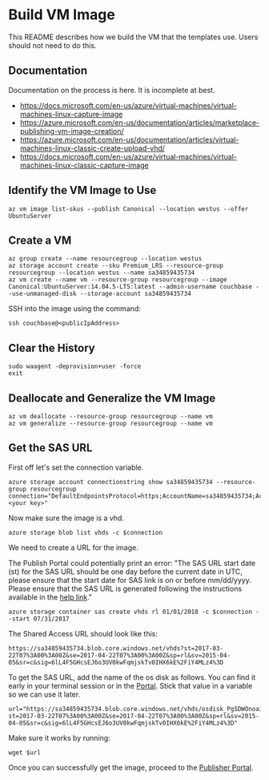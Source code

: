 # Build VM Image

This README describes how we build the VM that the templates use.  Users should not need to do this.

## Documentation

Documentation on the process is here.  It is incomplete at best.
* https://docs.microsoft.com/en-us/azure/virtual-machines/virtual-machines-linux-capture-image
* https://azure.microsoft.com/en-us/documentation/articles/marketplace-publishing-vm-image-creation/
* https://azure.microsoft.com/en-us/documentation/articles/virtual-machines-linux-classic-create-upload-vhd/
* https://docs.microsoft.com/en-us/azure/virtual-machines/virtual-machines-linux-classic-capture-image

## Identify the VM Image to Use

    az vm image list-skus --publish Canonical --location westus --offer UbuntuServer

## Create a VM

    az group create --name resourcegroup --location westus
    az storage account create --sku Premium_LRS --resource-group resourcegroup --location westus --name sa34859435734
    az vm create --name vm --resource-group resourcegroup --image Canonical:UbuntuServer:14.04.5-LTS:latest --admin-username couchbase --use-unmanaged-disk --storage-account sa34859435734

SSH into the image using the command:

    ssh couchbase@<publicIpAddress>

## Clear the History

    sudo waagent -deprovision+user -force
    exit

## Deallocate and Generalize the VM Image

    az vm deallocate --resource-group resourcegroup --name vm
    az vm generalize --resource-group resourcegroup --name vm

## Get the SAS URL

First off let's set the connection variable.

    azure storage account connectionstring show sa34859435734 --resource-group resourcegroup
    connection="DefaultEndpointsProtocol=https;AccountName=sa34859435734;AccountKey=<your key>"

Now make sure the image is a vhd.

    azure storage blob list vhds -c $connection

We need to create a URL for the image.  

The Publish Portal could potentially print an error: "The SAS URL start date (st) for the SAS URL should be one day before the current date in UTC, please ensure that the start date for SAS link is on or before mm/dd/yyyy. Please ensure that the SAS URL is generated following the instructions available in the [help link](https://docs.microsoft.com/en-us/azure/marketplace-publishing/marketplace-publishing-vm-image-creation)."

    azure storage container sas create vhds rl 01/01/2018 -c $connection --start 07/31/2017

The Shared Access URL should look like this:

    https://sa34859435734.blob.core.windows.net/vhds?st=2017-03-22T07%3A00%3A00Z&se=2017-04-22T07%3A00%3A00Z&sp=rl&sv=2015-04-05&sr=c&sig=6lL4F5GHcsEJ6o3UV0kwFqmjskTv0IHX6kE%2FiY4MLz4%3D

To get the SAS URL, add the name of the os disk as follows.  You can find it early in your terminal session or in the [Portal](http://portal.azure.com).  Stick that value in a variable so we can use it later.

    url="https://sa34859435734.blob.core.windows.net/vhds/osdisk_PgSDWOnoai.vhd?st=2017-03-22T07%3A00%3A00Z&se=2017-04-22T07%3A00%3A00Z&sp=rl&sv=2015-04-05&sr=c&sig=6lL4F5GHcsEJ6o3UV0kwFqmjskTv0IHX6kE%2FiY4MLz4%3D"

Make sure it works by running:

    wget $url

Once you can successfully get the image, proceed to the [Publisher Portal](https://cloudpartner.azure.com/#publisher).
